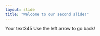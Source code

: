 ```yaml
---
layout: slide
title: "Welcome to our second slide!"
---
```

Your text345
Use the left arrow to go back!

